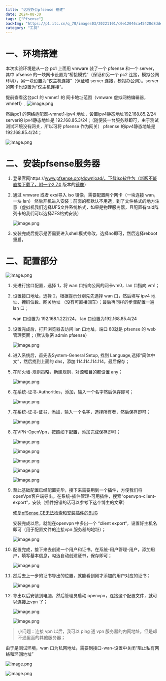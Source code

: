 ```yaml
---
title: "远程办公pfsense 搭建"
date: 2024-08-30
tags: ["Pfsense"]
backImg: "https://p1.itc.cn/q_70/images03/20221101/c0e12046ca45428d8dde97687b9c8d6f.png?t=0be94cc1-d89e-47bc-b98b-6c8475ef4d60"
category: "工具"
---
```

# 一、环境搭建

本次实验环境是从一台 pc1 上面用 vmware 装了一个 pfsense 和一个 server，其中 pfsense 的一块网卡设置为“桥接模式”（保证和另一个 pc2 连接，模拟公网环境），另一块设置为“仅主机连接”（保证和 server 连接，模拟办公网）。server 的网卡也设置为“仅主机连接”。

提前查看这台pc1 的 vmnet1 的 网卡地址范围（vmware 虚拟网络编辑器，vmnet1）,
![image.png](images/image.png)

然后pc1 的网络适配器-vmnet1-ipv4 地址，设置ipv4静态地址192.168.85.2/24
server的 ipv4静态地址是 192.168.85.3/24；（随便装一台服务器即可，由于测试测试环境没有网关，所以可将 pfsense 作为网关）
pfsense 的ipv4静态地址是192.168.85.4/24；

![image.png](images/image%201.png)

# 二、安装pfsense服务器

1. 登录官网https://www.pfsense.org/download/，下载iso软件包（新版不能直接下载了，附一个2.7.0 版本的[镜像](https://pan.erduoya.top/d/%E5%88%86%E4%BA%AB/%E9%95%9C%E5%83%8F/pfSense-CE-2.7.0-RELEASE-amd64.iso?sign=08DZCRCxunujOidvV6tc2yy5x_o5XPT5Fu3xzpoRdJY=:1725857397)）
2. 通过 vmware 或者 exsi导入 iso 镜像，需要配置两个网卡（一块连接 wan，一块 lan）
   然后开机进入安装；前面的都默认不用选，到了文件格式的地方注意（虚拟机我们选择UFS文件系统格式，如果是物理服务器，且配置有raid阵列卡的我们可以选择ZFS格式安装）

   ![image.png](images/image%202.png)
3. 安装完成后提示是否需要进入shell模式修改，选择no即可，然后选择reboot重启。

# 二、配置部分

![image.png](images/image%203.png)

1. 先进行接口配置，选择 1，将 wan 口指向公网的网卡vm0，lan 口指向 vm1；
2. 设置接口地址，选择 2，根据提示分别先先选择 wan 口，然后填写 ipv4 地址、掩码位数、网关地址 （没有可直接回车）；最后再同样的步骤配置一遍 lan 口；

   wan 口设置为 192.168.1.222/24，
   lan 口设置为192.168.85.4/24
3. 设置完成后，打开浏览器去访问 lan 口地址，端口 80就是 pfsense 的 web 管理页面；（默认账密 admin pfsense）

   ![image.png](images/image%204.png)
4. 进入系统后，首先去System-General Setup, 找到 Language,选择“简体中文”，然后找到上面的 dns，添加 114.114.114.114，最后保存；
5. 在防火墙-规则策略，新建规则，对源和目的都设置 any；

   ![image.png](images/image%205.png)
6. 在系统-证书-Authoritles，添加，输入一个名字然后保存即可；

   ![image.png](images/image%206.png)
7. 在系统-证书-证书，添加，输入一个名字，选择所有者，然后保存即可；

   ![image.png](images/image%207.png)
8. 在VPN-OpenVpn，按照如下配置，添加完成保存即可；

   ![image.png](images/image%208.png)

   ![image.png](images/image%209.png)

   ![image.png](images/image%2010.png)

   ![image.png](images/image%2011.png)

   ![image.png](images/image%2012.png)
9. 至此基础配置已经配置完毕，接下来需要用到一个插件，方便我们将 openVpn客户端导出。在系统-插件管理-可用插件，搜索“openvpn-client-export”，安装（插件报错的话可以参考下这个博主的文章）

   [修复pfSense CE无法检索和安装插件的BUG](http://iqotom.com/?p=1978)

   安装完成以后，就能在openvpn 中多出一个 “client export“，设置好主机名即可（用于配置文件的连接vpn 服务器的地址）；

   ![image.png](images/image%2013.png)
10. 配置完成，接下来去创建一个用户和证书。在系统-用户管理-用户，添加用户，填写基本信息，勾选自动创建证书，保存即可；

    ![image.png](images/image%2014.png)
11. 然后去上一步的证书导出的位置，就能看到刚才添加的用户对应的证书；

    ![image.png](images/image%2015.png)
12. 导出以后安装到电脑，然后管理员启动 openvpn，连接这个配置文件，就可以连接上vpn 了；

    ![image.png](images/image%2016.png)

    ![image.png](images/image%2017.png)

> 小问题：连接 vpn 以后，我可以 ping 通 vpn 服务器的内网地址，但是却不通里面的其他服务器；

由于是测试环境，wan 口为私网地址，需要到接口-wan-设置中关闭“阻止私有网络和环回地址”

![image.png](images/image%2018.png)

![image.png](images/image%2019.png)
